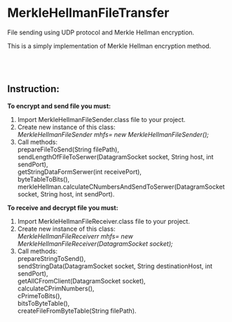 # MerkleHellmanFileTransfer
File sending using UDP protocol and Merkle Hellman encryption.

This is a simply implementation of Merkle Hellman encryption method.

<br/><br/>
<h2>Instruction:</h2>

<b>To encrypt and send file you must:</b>
1. Import MerkleHellmanFileSender.class file to your project.<br/>
2. Create new instance of this class:<br/>
  <i>MerkleHellmanFileSender mhfs= new MerkleHellmanFileSender();</i><br/>
3. Call methods:<br/>
  prepareFileToSend(String filePath),<br/>
  sendLengthOfFileToSerwer(DatagramSocket socket, String host, int sendPort),<br/>
  getStringDataFormSerwer(int receivePort),<br/>
  byteTableToBits(),<br/>
  merkleHellman.calculateCNumbersAndSendToSerwer(DatagramSocket socket, String host, int sendPort).<br/>

<b>To receive and decrypt file you must:</b><br/>
1. Import MerkleHellmanFileReceiver.class file to your project.<br/>
2. Create new instance of this class:<br/>
  <i>MerkleHellmanFileReceiverr mhfs= new MerkleHellmanFileReceiver(DatagramSocket socket);</i><br/>
3. Call methods:<br/>
  prepareStringToSend(),<br/>
  sendStringData(DatagramSocket socket, String destinationHost, int sendPort),<br/>
  getAllCFromClient(DatagramSocket socket),<br/>
  calculateCPrimNumbers(),<br/>
  cPrimeToBits(),<br/>
  bitsToByteTable(),<br/>
  createFileFromByteTable(String filePath).<br/>
  
  
